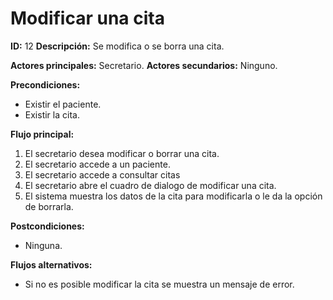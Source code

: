 # **Modificar una cita**
**ID:** 12 **Descripción:** Se modifica o se borra una cita.

**Actores principales:** Secretario.    **Actores secundarios:** Ninguno.

**Precondiciones:**
- Existir el paciente.
- Existir la cita.

**Flujo principal:**
1. El secretario desea modificar o borrar una cita.
2. El secretario accede a un paciente.
3. El secretario accede a consultar citas
4. El secretario abre el cuadro de dialogo de modificar una cita.
5. El sistema muestra los datos de la cita para modificarla o le da la opción de borrarla.


**Postcondiciones:**
- Ninguna.

**Flujos alternativos:**
- Si no es posible modificar la cita se muestra un mensaje de error.

